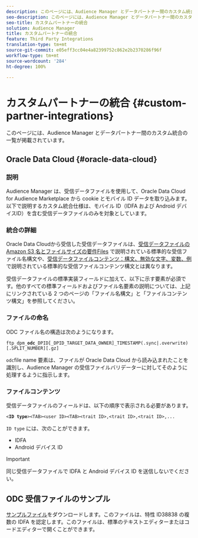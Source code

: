 ```yaml
---
description: このページには、Audience Manager とデータパートナー間のカスタム統合の一覧が掲載されています。
seo-description: このページには、Audience Manager とデータパートナー間のカスタム統合の一覧が掲載されています。
seo-title: カスタムパートナーの統合
solution: Audience Manager
title: カスタムパートナーの統合
feature: Third Party Integrations
translation-type: tm+mt
source-git-commit: e05eff3cc04e4a82399752c862e2b2370286f96f
workflow-type: tm+mt
source-wordcount: '284'
ht-degree: 100%

---
```



# カスタムパートナーの統合 {#custom-partner-integrations}

このページには、Audience Manager とデータパートナー間のカスタム統合の一覧が掲載されています。

## Oracle Data Cloud {#oracle-data-cloud}

### 説明

Audience Manager は、受信データファイルを使用して、Oracle Data Cloud for Audience Marketplace から cookie とモバイル ID データを取り込みます。以下で説明するカスタム統合仕様は、モバイル ID（IDFA および Android デバイスID）を含む受信データファイルのみを対象としています。

### 統合の詳細

Oracle Data Cloudから受信した受信データファイルは、[受信データファイルの Amazon S3 名とファイルサイズの要件Files](/help/using/integration/sending-audience-data/batch-data-transfer-explained/inbound-s3-filenames.md) で説明されている標準的な受信ファイル名構文や、[受信データファイルコンテンツ：構文、無効な文字、変数、例](/help/using/integration/sending-audience-data/batch-data-transfer-explained/inbound-file-contents.md)で説明されている標準的な受信ファイルコンテンツ構文とは異なります。

受信データファイルの標準実装フィールドに加えて、以下に示す要素が必須です。他のすべての標準フィールドおよびファイル名要素の説明については、上記にリンクされている 2 つのページの「ファイル名構文」と「ファイルコンテンツ構文」を参照してください。

### ファイルの命名

ODC ファイル名の構造は次のようになります。

`ftp_dpm_`**`odc`**`_DPID[_DPID_TARGET_DATA_OWNER]_TIMESTAMP(.sync|.overwrite)[.SPLIT_NUMBER][.gz]`

`odc`file name 要素は、ファイルが Oracle Data Cloud から読み込まれたことを識別し、Audience Manager の受信ファイルバリデーターに対してそのように処理するように指示します。

### ファイルコンテンツ

受信データファイルのフィールドは、以下の順序で表示される必要があります。

`<`**`ID type`**`><TAB><user ID><TAB><trait ID>,<trait ID>,<trait ID>,...`

`ID type` には、次のことができます。

* IDFA
* Android デバイス ID

>[!IMPORTANT]
>
>同じ受信データファイルで IDFA と Android デバイス ID を送信しないでください。

## ODC 受信ファイルのサンプル

[サンプルファイル](/help/using/integration/assets/ftp_dpm_odc_12345_1556223815.sync)をダウンロードします。このファイルは、特性 ID38838 の複数の IDFA を認定します。このファイルは、標準のテキストエディターまたはコードエディターで開くことができます。